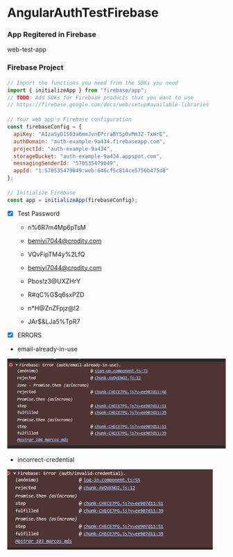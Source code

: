# AngularAuthTestFirebase

### App Regitered in Firebase
web-test-app

### Firebase Project
```js
// Import the functions you need from the SDKs you need
import { initializeApp } from "firebase/app";
// TODO: Add SDKs for Firebase products that you want to use
// https://firebase.google.com/docs/web/setup#available-libraries

// Your web app's Firebase configuration
const firebaseConfig = {
  apiKey: "AIzaSyD1S03a6mmJvnEPcraBY5p0vMm32-TxWrE",
  authDomain: "auth-example-9a434.firebaseapp.com",
  projectId: "auth-example-9a434",
  storageBucket: "auth-example-9a434.appspot.com",
  messagingSenderId: "570535479049",
  appId: "1:570535479049:web:646cf5c814ce5756b475d8"
};

// Initialize Firebase
const app = initializeApp(firebaseConfig);
```

- [x] Test Password
  - n%6R7m4Mp6pTsM
  - bemiyi7044@crodity.com
  - VQvFipTM4y%2LfQ
  - bemiyi7044@crodity.com
  - Pbos!z3@UXZHrY

  - R#qC%G$q6sxPZD
  - n*H@ZnZFpjz@!2
  - JAr$&LJa5%TpR7

- [x] ERRORS

- email-already-in-use

![img.png](img.png)

- incorrect-credential

![img_1.png](img_1.png)
